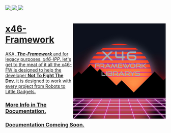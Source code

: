 
<p align="left">
<a href="./LICENSE"><img src="https://img.shields.io/badge/license-GNU-informational.svg">
<a href="./LICENSE"><img src="https://img.shields.io/badge/Variant-ROOT-important">
<a href="https://isocpp.org/std/status"><img src="https://img.shields.io/badge/cpp%20Version%20Required-C%2B%2B20-critical">
</p>
  
<img src="https://github.com/tetex7/x46-Framework/blob/master/x46im%20MK2.png?raw=true" alt="x46FW logo" align="right" height="300px">

# **x46-Framework** 
AKA, ***The-Framework*** and for legacy purposes, *x46-IPP*.
  let's get to the meat of it all the x46-FW is designed to help the developer 
**Not To Fight The Dev**.
it is designed to work with every project from Robots to Little Gadgets.
### More Info in The Documentation.
### Documentation Comeing Soon.


